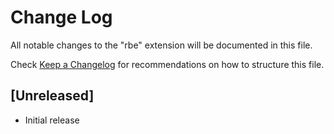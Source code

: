 # Change Log

All notable changes to the "rbe" extension will be documented in this file.

Check [Keep a Changelog](http://keepachangelog.com/) for recommendations on how to structure this file.

## [Unreleased]

- Initial release